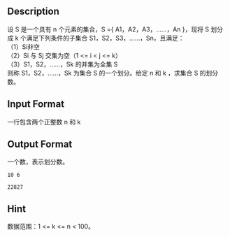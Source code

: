 ## Description

<p>设 S 是一个具有 n 个元素的集合，S ={ A1，A2，A3，……，An }，现将 S 划分成 k 个满足下列条件的子集合 S1，S2，S3，……，Sn，且满足：<br />（1）Si非空<br />（2）Si 与 Sj 交集为空（1 &lt;= i &lt; j &lt;= k）<br />（3）S1，S2，……，Sk 的并集为全集 S<br />则称 S1，S2，……，Sk 为集合 S 的一个划分。给定 n 和 k ，求集合 S 的划分数。<br /></p>

## Input Format

<p>一行包含两个正整数 n 和 k<br /></p>

## Output Format

<p>一个数，表示划分数。<br /></p>

```input1
10 6
```
```output1
22827
```
## Hint

<p>数据范围：1 &lt;= k &lt;= n &lt; 100。<br /></p>
